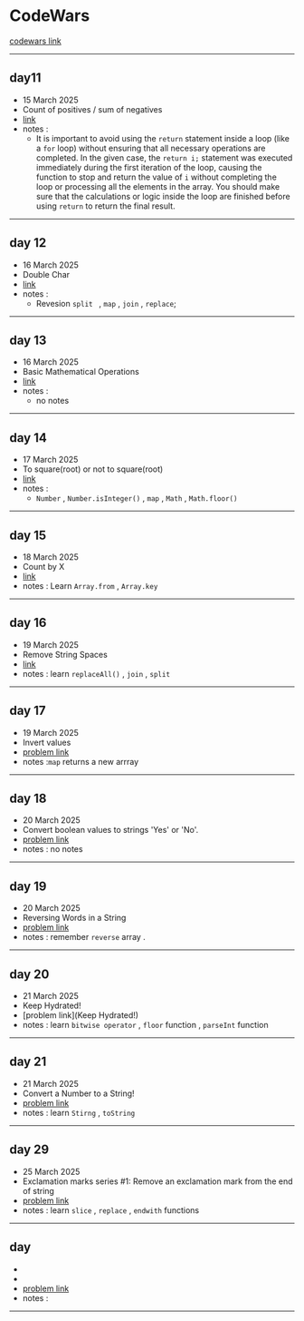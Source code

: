 # CodeWars

[codewars link ](https://www.codewars.com)

---

## day11

- 15 March 2025
- Count of positives / sum of negatives
- [link](https://www.codewars.com/kata/576bb71bbbcf0951d5000044)
- notes :
  - It is important to avoid using the `return` statement inside a loop (like a `for` loop) without ensuring that all necessary operations are completed. In the given case, the `return i;` statement was executed immediately during the first iteration of the loop, causing the function to stop and return the value of `i` without completing the loop or processing all the elements in the array. You should make sure that the calculations or logic inside the loop are finished before using `return` to return the final result.

---

## day 12

- 16 March 2025
- Double Char
- [link](https://www.codewars.com/kata/56b1f01c247c01db92000076)
- notes :
  - Revesion `split ` , `map` , `join` , `replace`;

---

## day 13

- 16 March 2025
- Basic Mathematical Operations
- [link](https://www.codewars.com/kata/57356c55867b9b7a60000bd7/javascript)
- notes :
  - no notes

---

## day 14

- 17 March 2025
- To square(root) or not to square(root)
- [link](https://www.codewars.com/kata/57f6ad55cca6e045d2000627/javascript)
- notes :
  - `Number` , `Number.isInteger()` , `map` , `Math` , `Math.floor()`

---

## day 15

- 18 March 2025
- Count by X
- [link](https://www.codewars.com/kata/5513795bd3fafb56c200049e/javascript)
- notes : Learn `Array.from` , `Array.key`

---

## day 16

- 19 March 2025
- Remove String Spaces
- [link](https://www.codewars.com/kata/57eae20f5500ad98e50002c5/javascript)
- notes : learn `replaceAll()` , `join` , `split`

---

## day 17

- 19 March 2025
- Invert values
- [problem link](https://www.codewars.com/kata/5899dc03bc95b1bf1b0000ad/train/javascript)
- notes :`map` returns a new arrray

---

## day 18

- 20 March 2025
- Convert boolean values to strings 'Yes' or 'No'.
- [problem link](https://www.codewars.com/kata/53369039d7ab3ac506000467/javascript)
- notes : no notes

---

## day 19

- 20 March 2025
- Reversing Words in a String
- [problem link](https://www.codewars.com/kata/57a55c8b72292d057b000594/javascript)
- notes : remember `reverse` array .

---

## day 20

- 21 March 2025
- Keep Hydrated!
- [problem link](Keep Hydrated!)
- notes : learn `bitwise operator` , `floor` function , `parseInt` function

---

## day 21

- 21 March 2025
- Convert a Number to a String!
- [problem link](https://www.codewars.com/kata/5265326f5fda8eb1160004c8/javascript)
- notes : learn `Stirng` , `toString`

---

## day 29

- 25 March 2025
- Exclamation marks series #1: Remove an exclamation mark from the end of string
- [problem link](https://www.codewars.com/kata/57fae964d80daa229d000126/javascript)
- notes :
  learn `slice` , `replace` , `endwith` functions

---

## day

-
-
- [problem link]()
- notes :

---
